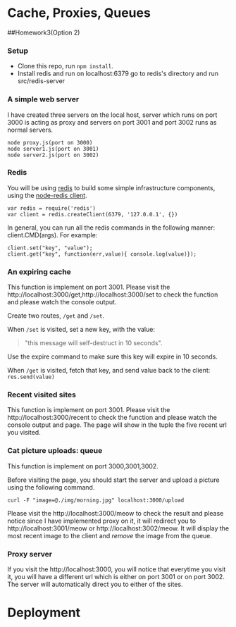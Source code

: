 Cache, Proxies, Queues
=========================
##Homework3(Option 2)
### Setup

* Clone this repo, run `npm install`.
* Install redis and run on localhost:6379
go to redis's directory and run
	src/redis-server

### A simple web server
I have created three servers on the local host, server which runs on port 3000 is acting as proxy and servers on port 3001 and port 3002 runs as normal servers.

	node proxy.js(port on 3000)
	node server1.js(port on 3001)
	node server2.js(port on 3002)

### Redis

You will be using [redis](http://redis.io/) to build some simple infrastructure components, using the [node-redis client](https://github.com/mranney/node_redis).

	var redis = require('redis')
	var client = redis.createClient(6379, '127.0.0.1', {})

In general, you can run all the redis commands in the following manner: client.CMD(args). For example:

	client.set("key", "value");
	client.get("key", function(err,value){ console.log(value)});

### An expiring cache

This function is implement on port 3001. Please visit the http://localhost:3000/get,http://localhost:3000/set to check the function and please watch the console output.

Create two routes, `/get` and `/set`.

When `/set` is visited, set a new key, with the value:
> "this message will self-destruct in 10 seconds".

Use the expire command to make sure this key will expire in 10 seconds.

When `/get` is visited, fetch that key, and send value back to the client: `res.send(value)` 


### Recent visited sites

This function is implement on port 3001. Please visit the http://localhost:3000/recent to check the function and please watch the console output and page. The page will show in the tuple the five recent url you visited.


### Cat picture uploads: queue

This function is implement on port 3000,3001,3002. 

Before visiting the page, you should start the server and upload a picture using the following command.
	
	curl -F "image=@./img/morning.jpg" localhost:3000/upload

Please visit the http://localhost:3000/meow to check the result and please notice since I have implemented proxy on it, it will redirect you to http://localhost:3001/meow or http://localhost:3002/meow. It will display the most recent image to the client and *remove* the image from the queue.

### Proxy server

If you visit the http://localhost:3000, you will notice that everytime you visit it, you will have a different url which is either on port 3001 or on port 3002. The server will automatically direct you to either of the sites.
# Deployment
